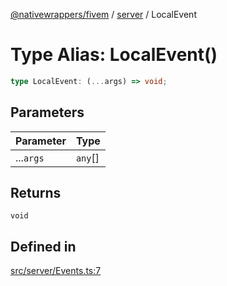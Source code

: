 [@nativewrappers/fivem](../../README.md) / [server](../README.md) / LocalEvent

# Type Alias: LocalEvent()

```ts
type LocalEvent: (...args) => void;
```

## Parameters

| Parameter | Type |
| ------ | ------ |
| ...`args` | `any`[] |

## Returns

`void`

## Defined in

[src/server/Events.ts:7](https://github.com/nativewrappers/fivem/blob/09478da418b400a28e2cc17ab86f47c957997aed/src/server/Events.ts#L7)
